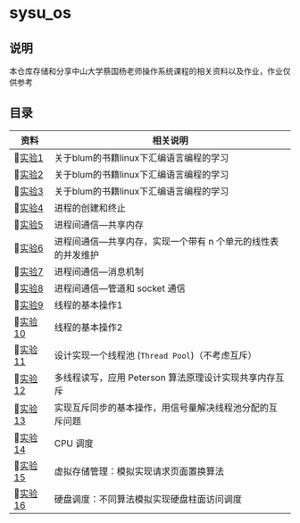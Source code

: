 # sysu_os

## 说明

本仓库存储和分享中山大学蔡国杨老师操作系统课程的相关资料以及作业，作业仅供参考

## 目录

| 资料                                                         | 相关说明                                                     |
| ------------------------------------------------------------ | ------------------------------------------------------------ |
| :page_facing_up:[实验1](https://github.com/yoyo-hu/sysu_os/tree/master/LabWeek02) | 关于blum的书籍linux下汇编语言编程的学习                      |
| :page_facing_up:[实验2](https://github.com/yoyo-hu/sysu_os/tree/master/LabWeek03) | 关于blum的书籍linux下汇编语言编程的学习                      |
| :page_facing_up:[实验3](https://github.com/yoyo-hu/sysu_os/tree/master/LabWeek04) | 关于blum的书籍linux下汇编语言编程的学习                      |
| :page_facing_up:[实验4](https://github.com/yoyo-hu/sysu_os/tree/master/LabWeek05) | 进程的创建和终止                                             |
| :page_facing_up:[实验5](https://github.com/yoyo-hu/sysu_os/tree/master/LabWeek06) | 进程间通信—共享内存                                          |
| :page_facing_up:[实验6](https://github.com/yoyo-hu/sysu_os/tree/master/LabWeek07) | 进程间通信—共享内存，实现一个带有 n 个单元的线性表的并发维护 |
| :page_facing_up:[实验7](https://github.com/yoyo-hu/sysu_os/tree/master/LabWeek08) | 进程间通信—消息机制                                          |
| :page_facing_up:[实验8](https://github.com/yoyo-hu/sysu_os/tree/master/LabWeek09) | 进程间通信—管道和 socket 通信                                |
| :page_facing_up:[实验9](https://github.com/yoyo-hu/sysu_os/tree/master/LabWeek11) | 线程的基本操作1                                              |
| :page_facing_up:[实验10](https://github.com/yoyo-hu/sysu_os/tree/master/LabWeek12) | 线程的基本操作2                                              |
| :page_facing_up:[实验11](https://github.com/yoyo-hu/sysu_os/tree/master/LabWeek13) | 设计实现一个线程池 (`Thread Pool`)（不考虑互斥）             |
| :page_facing_up:[实验12](https://github.com/yoyo-hu/sysu_os/tree/master/LabWeek14) | 多线程读写，应用 Peterson 算法原理设计实现共享内存互斥       |
| :page_facing_up:[实验13](https://github.com/yoyo-hu/sysu_os/tree/master/LabWeek15) | 实现互斥同步的基本操作，用信号量解决线程池分配的互斥问题     |
| :page_facing_up:[实验14](https://github.com/yoyo-hu/sysu_os/tree/master/LabWeek16) | CPU 调度                                                     |
| :page_facing_up:[实验15](https://github.com/yoyo-hu/sysu_os/tree/master/LabWeek17) | 虚拟存储管理：模拟实现请求页面置换算法                       |
| :page_facing_up:[实验16](https://github.com/yoyo-hu/sysu_os/tree/master/LabWeek18) | 硬盘调度：不同算法模拟实现硬盘柱面访问调度                   |

